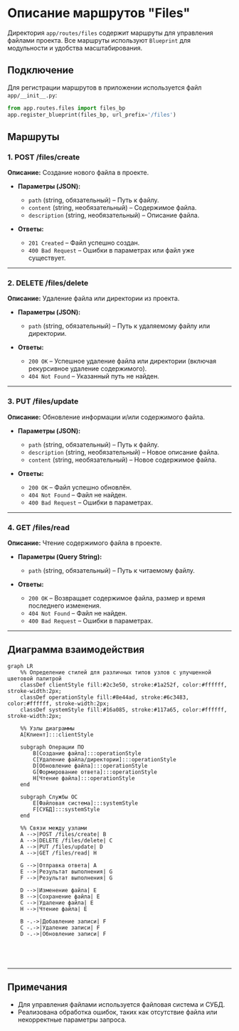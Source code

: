 # Описание маршрутов "Files"

Директория `app/routes/files` содержит маршруты для управления файлами проекта. Все маршруты используют `Blueprint` для модульности и удобства масштабирования.

## Подключение
Для регистрации маршрутов в приложении используется файл `app/__init__.py`:
```python
from app.routes.files import files_bp
app.register_blueprint(files_bp, url_prefix='/files')
```

## Маршруты

### 1. **POST /files/create**
**Описание:** Создание нового файла в проекте.

- **Параметры (JSON):**
  - `path` (string, обязательный) – Путь к файлу.
  - `content` (string, необязательный) – Содержимое файла.
  - `description` (string, необязательный) – Описание файла.

- **Ответы:**
  - `201 Created` – Файл успешно создан.
  - `400 Bad Request` – Ошибки в параметрах или файл уже существует.

---

### 2. **DELETE /files/delete**
**Описание:** Удаление файла или директории из проекта.

- **Параметры (JSON):**
  - `path` (string, обязательный) – Путь к удаляемому файлу или директории.

- **Ответы:**
  - `200 OK` – Успешное удаление файла или директории (включая рекурсивное удаление содержимого).
  - `404 Not Found` – Указанный путь не найден.

---

### 3. **PUT /files/update**
**Описание:** Обновление информации и/или содержимого файла.

- **Параметры (JSON):**
  - `path` (string, обязательный) – Путь к файлу.
  - `description` (string, необязательный) – Новое описание файла.
  - `content` (string, необязательный) – Новое содержимое файла.

- **Ответы:**
  - `200 OK` – Файл успешно обновлён.
  - `404 Not Found` – Файл не найден.
  - `400 Bad Request` – Ошибки в параметрах.

---

### 4. **GET /files/read**
**Описание:** Чтение содержимого файла в проекте.

- **Параметры (Query String):**
  - `path` (string, обязательный) – Путь к читаемому файлу.

- **Ответы:**
  - `200 OK` – Возвращает содержимое файла, размер и время последнего изменения.
  - `404 Not Found` – Файл не найден.
  - `400 Bad Request` – Ошибки в параметрах.

---

## Диаграмма взаимодействия

```mermaid
graph LR
    %% Определение стилей для различных типов узлов с улучшенной цветовой палитрой
    classDef clientStyle fill:#2c3e50, stroke:#1a252f, color:#ffffff, stroke-width:2px;
    classDef operationStyle fill:#8e44ad, stroke:#6c3483, color:#ffffff, stroke-width:2px;
    classDef systemStyle fill:#16a085, stroke:#117a65, color:#ffffff, stroke-width:2px;

    %% Узлы диаграммы
    A[Клиент]:::clientStyle

    subgraph Операции ПО
        B[Создание файла]:::operationStyle
        C[Удаление файла/директории]:::operationStyle
        D[Обновление файла]:::operationStyle
        G[Формирование ответа]:::operationStyle
        H[Чтение файла]:::operationStyle
    end

    subgraph Службы ОС
        E[Файловая система]:::systemStyle
        F[СУБД]:::systemStyle
    end

    %% Связи между узлами
    A -->|POST /files/create| B
    A -->|DELETE /files/delete| C
    A -->|PUT /files/update| D
    A -->|GET /files/read| H

    G -->|Отправка ответа| A
    E -->|Результат выполнения| G
    F -->|Результат выполнения| G

    D -->|Изменение файла| E
    B -->|Сохранение файла| E
    C -->|Удаление файла| E
    H -->|Чтение файла| E
    
    B -.->|Добавление записи| F
    C -.->|Удаление записи| F
    D -.->|Обновление записи| F



    

```

---

## Примечания
- Для управления файлами используется файловая система и СУБД.
- Реализована обработка ошибок, таких как отсутствие файла или некорректные параметры запроса.